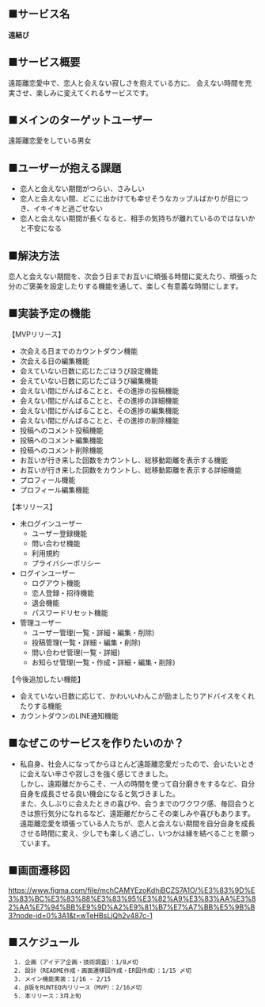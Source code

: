 ## ■サービス名
**遠結び**

## ■サービス概要
  遠距離恋愛中で、恋人と会えない寂しさを抱えている方に、
  会えない時間を充実させ、楽しみに変えてくれるサービスです。

## ■メインのターゲットユーザー
  遠距離恋愛をしている男女

## ■ユーザーが抱える課題
- 恋人と会えない期間がつらい、さみしい
- 恋人と会えない間、どこに出かけても幸せそうなカップルばかりが目につき、イキイキと過ごせない
- 恋人と会えない期間が長くなると、相手の気持ちが離れているのではないかと不安になる

## ■解決方法
  恋人と会えない期間を、次会う日までお互いに頑張る時間に変えたり、頑張った分のご褒美を設定したりする機能を通して、楽しく有意義な時間にします。

## ■実装予定の機能
【MVPリリース】

- 次会える日までのカウントダウン機能
- 次会える日の編集機能
- 会えていない日数に応じたごほうび設定機能
- 会えていない日数に応じたごほうび編集機能
- 会えない間にがんばることと、その進捗の投稿機能
- 会えない間にがんばることと、その進捗の詳細機能
- 会えない間にがんばることと、その進捗の編集機能
- 会えない間にがんばることと、その進捗の削除機能
- 投稿へのコメント投稿機能
- 投稿へのコメント編集機能
- 投稿へのコメント削除機能
- お互いが行き来した回数をカウントし、総移動距離を表示する機能
- お互いが行き来した回数をカウントし、総移動距離を表示する詳細機能
- プロフィール機能
- プロフィール編集機能

【本リリース】

- 未ログインユーザー
  - ユーザー登録機能
  - 問い合わせ機能
  - 利用規約
  - プライバシーポリシー
- ログインユーザー
  - ログアウト機能
  - 恋人登録・招待機能
  - 退会機能
  - パスワードリセット機能
- 管理ユーザー
  - ユーザー管理(一覧・詳細・編集・削除)
  - 投稿管理(一覧・詳細・編集・削除)
  - 問い合わせ管理(一覧・詳細)
  - お知らせ管理(一覧・作成・詳細・編集・削除)

【今後追加したい機能】

- 会えていない日数に応じて、かわいいわんこが励ましたりアドバイスをくれたりする機能
- カウントダウンのLINE通知機能

## ■なぜこのサービスを作りたいのか？
  - 私自身、社会人になってからほとんど遠距離恋愛だったので、会いたいときに会えない辛さや寂しさを強く感じてきました。<br>
  しかし、遠距離だからこそ、一人の時間を使って自分磨きをするなど、自分自身を成長させる良い機会になると気づきました。<br>
  また、久しぶりに会えたときの喜びや、会うまでのワクワク感、毎回会うときは旅行気分になれるなど、遠距離だからこその楽しみや喜びもあります。<br>
  遠距離恋愛を頑張っている人たちが、恋人と会えない期間を自分自身を成長させる時間に変え、少しでも楽しく過ごし、いつかは縁を結べることを願っています。

## ■画面遷移図
https://www.figma.com/file/mchCAMYEzoKdhiBCZS7A1O/%E3%83%9D%E3%83%BC%E3%83%88%E3%83%95%E3%82%A9%E3%83%AA%E3%82%AA%E7%94%BB%E9%9D%A2%E9%81%B7%E7%A7%BB%E5%9B%B3?node-id=0%3A1&t=wTeHBsLjQh2v487c-1

## ■スケジュール
```
　1. 企画（アイデア企画・技術調査）：1/8〆切
　2. 設計（README作成・画面遷移図作成・ER図作成）：1/15 〆切
　3. メイン機能実装：1/16 - 2/15
　4. β版をRUNTEQ内リリース（MVP）：2/16〆切
　5. 本リリース：3月上旬
```